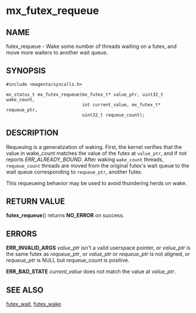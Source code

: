 # mx_futex_requeue

## NAME

futex_requeue - Wake some number of threads waiting on a futex, and
move more waiters to another wait queue.

## SYNOPSIS

```
#include <magenta/syscalls.h>

mx_status_t mx_futex_requeue(mx_futex_t* value_ptr, uint32_t wake_count,
                             int current_value, mx_futex_t* requeue_ptr,
                             uint32_t requeue_count);
```

## DESCRIPTION

Requeuing is a generalization of waking. First, the kernel verifies
that the value in wake_count matches the value of the futex at
`value_ptr`, and if not reports *ERR_ALREADY_BOUND*. After waking `wake_count`
threads, `requeue_count` threads are moved from the original futex's
wait queue to the wait queue corresponding to `requeue_ptr`, another
futex.

This requeueing behavior may be used to avoid thundering herds on wake.

## RETURN VALUE

**futex_requeue**() returns **NO_ERROR** on success.

## ERRORS

**ERR_INVALID_ARGS**  *value_ptr* isn't a valid userspace pointer, or
*value_ptr* is the same futex as *requeue_ptr*, or
*value_ptr* or *requeue_ptr* is not aligned, or
*requeue_ptr* is NULL but *requeue_count* is positive.

**ERR_BAD_STATE**  *current_value* does not match the value at *value_ptr*.

## SEE ALSO

[futex_wait](futex_wait.md),
[futex_wake](futex_wake.md).
